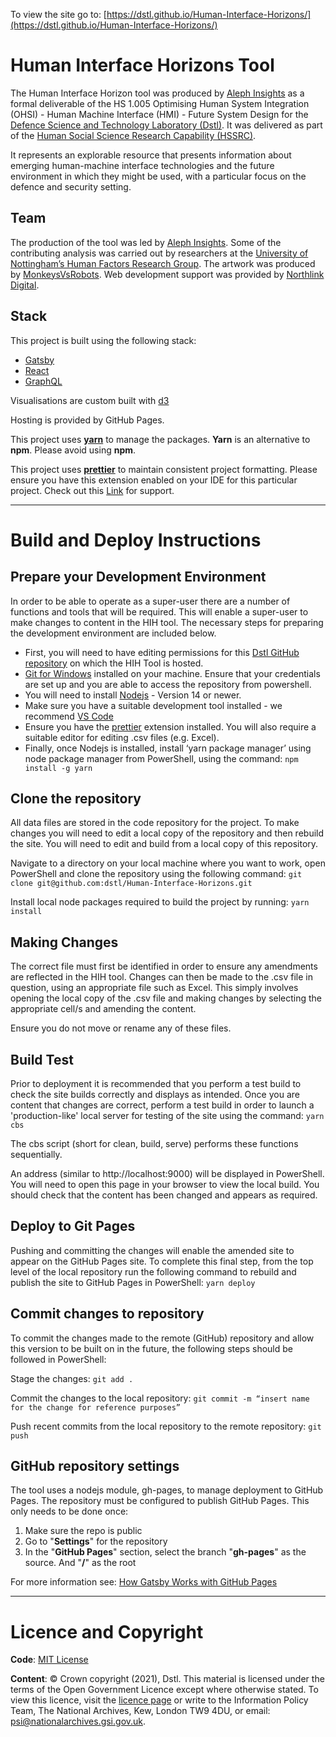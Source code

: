 To view the site go to: [https://dstl.github.io/Human-Interface-Horizons/](https://dstl.github.io/Human-Interface-Horizons/)

# Human Interface Horizons Tool

The Human Interface Horizon tool was produced by [Aleph Insights](https://www.alephinsights.com) as a formal deliverable of the HS 1.005 Optimising Human System Integration (OHSI) - Human Machine Interface (HMI) - Future System Design for the [Defence Science and Technology Laboratory (Dstl)](https://www.gov.uk/government/organisations/defence-science-and-technology-laboratory). It was delivered as part of the [Human Social Science Research Capability (HSSRC)](https://www.baesystems.com/en-uk/product/human-and-social-science-research-capability--hssrc-).

It represents an explorable resource that presents information about emerging human-machine interface technologies and the future environment in which they might be used, with a particular focus on the defence and security setting. 

## Team
The production of the tool was led by [Aleph Insights](https://www.alephinsights.com). Some of the contributing analysis was carried out by researchers at the [University of Nottingham’s Human Factors Research Group](https://www.nottingham.ac.uk/research/groups/human-factors-research-group/). The artwork was produced by [MonkeysVsRobots](https://www.monkeysvsrobots.co.uk/). Web development support was provided by [Northlink Digital](https://www.northlink.digital/).

## Stack
This project is built using the following stack:
- [Gatsby](https://www.gatsbyjs.com/)
- [React](https://reactjs.org/)
- [GraphQL](https://graphql.org/)

Visualisations are custom built with [d3](https://d3js.org/)

Hosting is provided by GitHub Pages.

This project uses [**yarn**](https://yarnpkg.com/) to manage the packages. **Yarn** is an alternative to **npm**. Please avoid using **npm**. 

This project uses [**prettier**](https://prettier.io/) to maintain consistent project formatting. Please ensure you have this extension enabled on your IDE for this particular project. Check out this [Link](https://prettier.io/docs/en/editors.html) for support.

----

# Build and Deploy Instructions

## Prepare your Development Environment
In order to be able to operate as a super-user there are a number of functions and tools that will be required. This will enable a super-user to make changes to content in the HIH tool. The necessary steps for preparing the development environment are included below.
- First, you will need to have editing permissions for this [Dstl GitHub repository](https://github.com/dstl/Human-Interface-Horizons) on which the HIH Tool is hosted.
- [Git for Windows](https://git-scm.com/download/win) installed on your machine. Ensure that your credentials are set up and you are able to access the repository from powershell.
- You will need to install [Nodejs](https://nodejs.org/en/download/ ) - Version 14 or newer.
- Make sure you have a suitable development tool installed - we recommend [VS Code](https://code.visualstudio.com/)
- Ensure you have the [prettier](https://prettier.io/docs/en/editors.html) extension installed.
You will also require a suitable editor for editing .csv files (e.g. Excel).
- Finally, once Nodejs is installed, install ‘yarn package manager’ using node package manager from PowerShell, using the command: `npm install -g yarn`

## Clone the repository
All data files are stored in the code repository for the project. To make changes you will need to edit a local copy of the repository and then rebuild the site. You will need to edit and build from a local copy of this repository. 

Navigate to a directory on your local machine where you want to work, open PowerShell and clone the repository using the following command: `git clone git@github.com:dstl/Human-Interface-Horizons.git`

Install local node packages required to build the project by running: `yarn install`

## Making Changes
The correct file must first be identified in order to ensure any amendments are reflected in the HIH tool. Changes can then be made to the .csv file in question, using an appropriate file such as Excel. This simply involves opening the local copy of the .csv file and making changes by selecting the appropriate cell/s and amending the content.

Ensure you do not move or rename any of these files.

## Build Test
Prior to deployment it is recommended that you perform a test build to check the site builds correctly and displays as intended. Once you are content that changes are correct, perform a test build in order to launch a 'production-like' local server for testing of the site using the command: `yarn cbs`

The cbs script (short for clean, build, serve) performs these functions sequentially.

An address (similar to http://localhost:9000) will be displayed in PowerShell. You will need to open this page in your browser to view the local build. You should check that the content has been changed and appears as required.

## Deploy to Git Pages
Pushing and committing the changes will enable the amended site to appear on the GitHub Pages site. To complete this final step, from the top level of the local repository run the following command to rebuild and publish the site to GitHub Pages in PowerShell: `yarn deploy`

## Commit changes to repository
To commit the changes made to the remote (GitHub) repository and allow this version to be built on in the future, the following steps should be followed in PowerShell:

Stage the changes: `git add .`

Commit the changes to the local repository: `git commit -m “insert name for the change for reference purposes”`

Push recent commits from the local repository to the remote repository: `git push`

## GitHub repository settings
The tool uses a nodejs module, gh-pages, to manage deployment to GitHub Pages. The repository must be configured to publish GitHub Pages. This only needs to be done once:
1) Make sure the repo is public
1) Go to "**Settings**" for the repository
1) In the "**GitHub Pages**" section, select the branch "**gh-pages**" as the source. And "**/**" as the root

For more information see: [How Gatsby Works with GitHub Pages](https://www.gatsbyjs.com/docs/how-to/previews-deploys-hosting/how-gatsby-works-with-github-pages/)

----

# Licence and Copyright
**Code**: [MIT License](LICENCE)

**Content**: © Crown copyright (2021), Dstl. This material is licensed under the terms of the Open Government Licence except where otherwise stated. To view this licence, visit the [licence page](http://www.nationalarchives.gov.uk/doc/open-government-licence/version/3/) or write to the Information Policy Team, The National Archives, Kew, London TW9 4DU, or email: [psi@nationalarchives.gsi.gov.uk](mailto:psi@nationalarchives.gsi.gov.uk?subject=Crown%20copyright).​